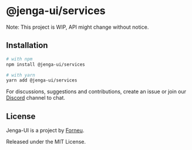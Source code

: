# @jenga-ui/services

Note: This project is WIP, API might change without notice.

## Installation

```sh
# with npm
npm install @jenga-ui/services

# with yarn
yarn add @jenga-ui/services
```

For discussions, suggestions and contributions, create an issue or join our [Discord](https://discord.gg/sHnHPnAPZj) channel to chat.

## License

Jenga-UI is a project by [Forneu](https://forneu.com).

Released under the MIT License.
